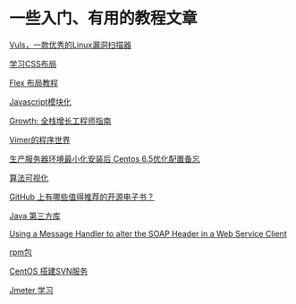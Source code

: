 # 一些入门、有用的教程文章

[Vuls，一款优秀的Linux漏洞扫描器][1]

[学习CSS布局][2]

[Flex 布局教程][3]

[Javascript模块化][4]

[Growth: 全栈增长工程师指南][5]

[Vimer的程序世界][6]

[生产服务器环境最小化安装后 Centos 6.5优化配置备忘][7]

[算法可视化][8]

[GitHub 上有哪些值得推荐的开源电子书？][9]

[Java 第三方库][10]

[Using a Message Handler to alter the SOAP Header in a Web Service Client][11]

[rpm包][12]

[CentOS 搭建SVN服务][13]

[Jmeter 学习][14]

  [1]: http://www.freebuf.com/sectool/101408.html?ref=myread
  [2]: http://zh.learnlayout.com/
  [3]: http://www.ruanyifeng.com/blog/2015/07/flex-grammar.html
  [4]: http://www.ruanyifeng.com/blog/2012/10/javascript_module.html
  [5]: http://growth.phodal.com/
  [6]: http://www.vimer.cn/
  [7]: http://www.lvtao.net/server/centos-server-setup.html
  [8]: http://jasonpark.me/AlgorithmVisualizer/
  [9]: http://www.zhihu.com/question/38836382?sort=created
  [10]: http://www.oschina.net/news/73316/java-programmers-must-know-third-party-libraries
  [11]: http://www.javadb.com/using-a-message-handler-to-alter-the-soap-header-in-a-web-service-client/
  [12]: http://rpmfind.net/
  [13]: http://www.cnblogs.com/vijayfly/p/5711962.html
  [14]: http://www.cnblogs.com/yangxia-test/p/3964881.html
